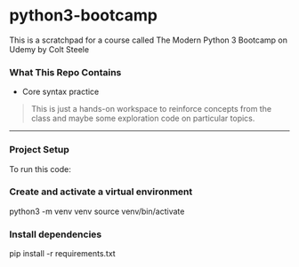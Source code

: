 # python3-bootcamp

This is a scratchpad for a course called The Modern Python 3 Bootcamp on Udemy by Colt Steele

### What This Repo Contains

- Core syntax practice


> This is just a hands-on workspace to reinforce concepts from the class and maybe some exploration code on particular topics.

---

### Project Setup

To run this code:


### Create and activate a virtual environment
python3 -m venv venv
source venv/bin/activate

### Install dependencies
pip install -r requirements.txt
